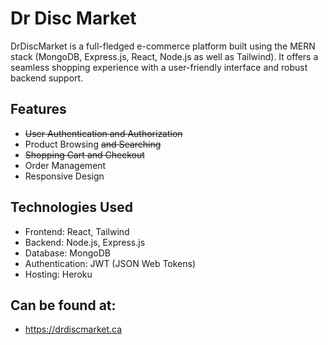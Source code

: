 # Dr Disc Market
DrDiscMarket is a full-fledged e-commerce platform built using the MERN stack (MongoDB, Express.js, React, Node.js as well as Tailwind). It offers a seamless shopping experience with a user-friendly interface and robust backend support.

## Features
- ~~User Authentication and Authorization~~
- Product Browsing ~~and Searching~~
- ~~Shopping Cart and Checkout~~
- Order Management
- Responsive Design

## Technologies Used
- Frontend: React, Tailwind
- Backend: Node.js, Express.js
- Database: MongoDB
- Authentication: JWT (JSON Web Tokens)
- Hosting: Heroku

## Can be found at:
- https://drdiscmarket.ca

